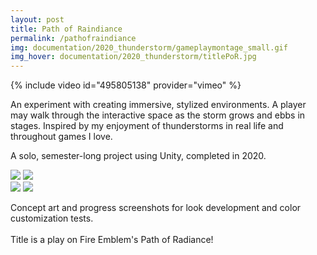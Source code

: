 ```yaml
---
layout: post
title: Path of Raindiance
permalink: /pathofraindiance
img: documentation/2020_thunderstorm/gameplaymontage_small.gif
img_hover: documentation/2020_thunderstorm/titlePoR.jpg
---
```


{% include video id="495805138" provider="vimeo" %}

An experiment with creating immersive, stylized environments. A player may walk through the interactive space as the storm grows and ebbs in stages. Inspired by my enjoyment of thunderstorms in real life and throughout games I love.

A solo, semester-long project using Unity, completed in 2020.

<div class="img_row">
	<img class="col half" src="{{ site.baseurl }}/documentation/2020_thunderstorm/concept_env.png">
	<img class="col half" src="{{ site.baseurl }}/documentation/2020_thunderstorm/lightning.png"/>
	<!-- <img class="col half" src="{{ site.baseurl }}/documentation/2020_thunderstorm/concept_sketches.png"/> -->
</div>

<div class="img_row">
	<img class="col half" src="{{ site.baseurl }}/documentation/2020_thunderstorm/hueshift180.png"/>
	<img class="col half" src="{{ site.baseurl }}/documentation/2020_thunderstorm/glowcape_addition.png"/>
</div>

Concept art and progress screenshots for look development and color customization tests.
<br><br>
Title is a play on Fire Emblem's Path of Radiance!

